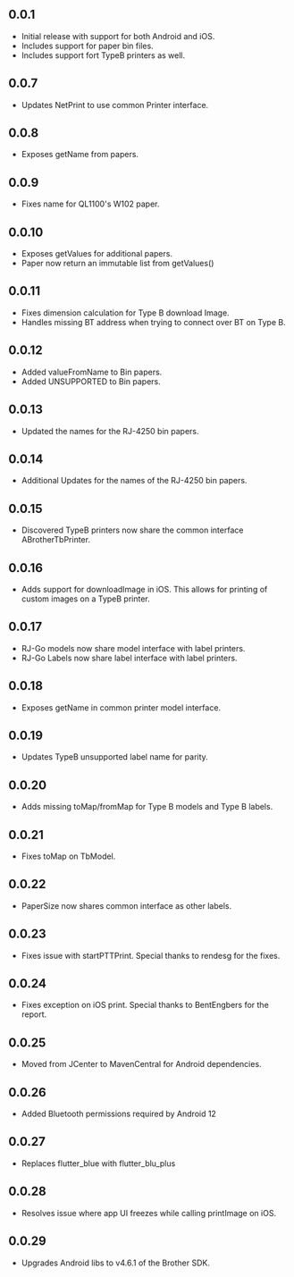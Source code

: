 ## 0.0.1
- Initial release with support for both Android and iOS.
- Includes support for paper bin files.
- Includes support fort TypeB printers as well.

## 0.0.7
- Updates NetPrint to use common Printer interface.

## 0.0.8
- Exposes getName from papers.

## 0.0.9
- Fixes name for QL1100's W102 paper.

## 0.0.10
- Exposes getValues for additional papers.
- Paper now return an immutable list from getValues()

## 0.0.11
- Fixes dimension calculation for Type B download Image.
- Handles missing BT address when trying to connect over BT on Type B.

## 0.0.12
- Added valueFromName to Bin papers.
- Added UNSUPPORTED to Bin papers.

## 0.0.13
- Updated the names for the RJ-4250 bin papers.

## 0.0.14
- Additional Updates for the names of the RJ-4250 bin papers.

## 0.0.15
- Discovered TypeB printers now share the common interface ABrotherTbPrinter.

## 0.0.16
- Adds support for downloadImage in iOS. This allows for printing of custom images on a TypeB printer.

## 0.0.17
- RJ-Go models now share model interface with label printers.
- RJ-Go Labels now share label interface with label printers.

## 0.0.18
- Exposes getName in common printer model interface.

## 0.0.19
- Updates TypeB unsupported label name for parity.

## 0.0.20
- Adds missing toMap/fromMap for Type B models and Type B labels.

## 0.0.21
- Fixes toMap on TbModel.

## 0.0.22
- PaperSize now shares common interface as other labels.

## 0.0.23
- Fixes issue with startPTTPrint. Special thanks to rendesg for the fixes.

## 0.0.24
- Fixes exception on iOS print. Special thanks to BentEngbers for the report.

## 0.0.25
- Moved from JCenter to MavenCentral for Android dependencies.

## 0.0.26
- Added Bluetooth permissions required by Android 12

## 0.0.27
- Replaces flutter_blue with flutter_blu_plus

## 0.0.28
- Resolves issue where app UI freezes while calling printImage on iOS.

## 0.0.29
- Upgrades Android libs to v4.6.1 of the Brother SDK.
